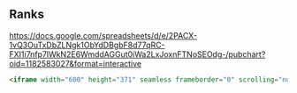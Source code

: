## Ranks
https://docs.google.com/spreadsheets/d/e/2PACX-1vQ3OuTxDbZLNgk1ObYdDBgbF8d77qRC-FXI1i7nfp7lWkN2E6WmddAGGut0iWa2LxJoxnFTNoSEOdg-/pubchart?oid=1182583027&format=interactive
```html
<iframe width="600" height="371" seamless frameborder="0" scrolling="no" src="https://docs.google.com/spreadsheets/d/e/2PACX-1vQ3OuTxDbZLNgk1ObYdDBgbF8d77qRC-FXI1i7nfp7lWkN2E6WmddAGGut0iWa2LxJoxnFTNoSEOdg-/pubchart?oid=1182583027&amp;format=interactive"></iframe>
```
